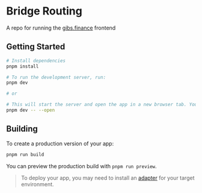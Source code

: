 # Bridge Routing

A repo for running the [gibs.finance](https://gibs.finance) frontend

## Getting Started

```bash
# Install dependencies
pnpm install

# To run the development server, run:
pnpm dev

# or

# This will start the server and open the app in a new browser tab. You can also run the server without opening the app with:
pnpm dev -- --open
```

## Building

To create a production version of your app:

```bash
pnpm run build
```

You can preview the production build with `pnpm run preview`.

> To deploy your app, you may need to install an [adapter](https://kit.svelte.dev/docs/adapters) for your target environment.
